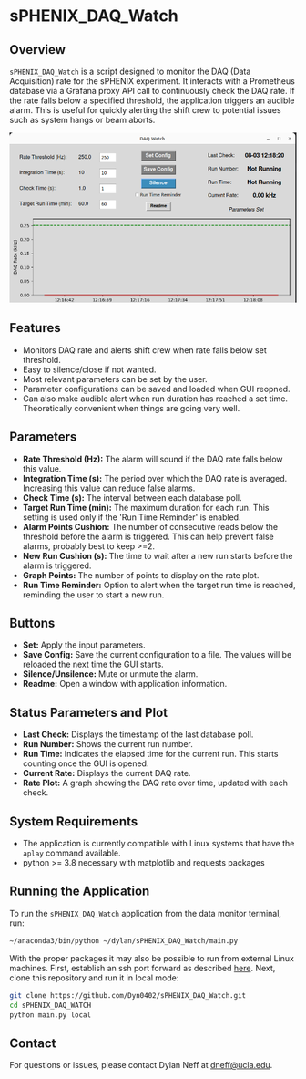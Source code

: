 # sPHENIX_DAQ_Watch

## Overview

`sPHENIX_DAQ_Watch` is a script designed to monitor the DAQ (Data Acquisition) rate for the sPHENIX experiment. It interacts with a Prometheus database via a Grafana proxy API call to continuously check the DAQ rate. If the rate falls below a specified threshold, the application triggers an audible alarm. This is useful for quickly alerting the shift crew to potential issues such as system hangs or beam aborts.

![sPHENIX DAQ Watch GUI](./images/GUI_screenshot.png)

## Features

- Monitors DAQ rate and alerts shift crew when rate falls below set threshold.
- Easy to silence/close if not wanted.
- Most relevant parameters can be set by the user.
- Parameter configurations can be saved and loaded when GUI reopned.
- Can also make audible alert when run duration has reached a set time. Theoretically convenient when things are going very well.

## Parameters

- **Rate Threshold (Hz):** The alarm will sound if the DAQ rate falls below this value.
- **Integration Time (s):** The period over which the DAQ rate is averaged. Increasing this value can reduce false alarms.
- **Check Time (s):** The interval between each database poll.
- **Target Run Time (min):** The maximum duration for each run. This setting is used only if the 'Run Time Reminder' is enabled.
- **Alarm Points Cushion:** The number of consecutive reads below the threshold before the alarm is triggered. This can help prevent false alarms, probably best to keep >=2.
- **New Run Cushion (s):** The time to wait after a new run starts before the alarm is triggered.
- **Graph Points:** The number of points to display on the rate plot.
- **Run Time Reminder:** Option to alert when the target run time is reached, reminding the user to start a new run.

## Buttons

- **Set:** Apply the input parameters.
- **Save Config:** Save the current configuration to a file. The values will be reloaded the next time the GUI starts.
- **Silence/Unsilence:** Mute or unmute the alarm.
- **Readme:** Open a window with application information.

## Status Parameters and Plot

- **Last Check:** Displays the timestamp of the last database poll.
- **Run Number:** Shows the current run number.
- **Run Time:** Indicates the elapsed time for the current run. This starts counting once the GUI is opened.
- **Current Rate:** Displays the current DAQ rate.
- **Rate Plot:** A graph showing the DAQ rate over time, updated with each check.

## System Requirements

- The application is currently compatible with Linux systems that have the `aplay` command available.
- python >= 3.8 necessary with matplotlib and requests packages

## Running the Application

To run the `sPHENIX_DAQ_Watch` application from the data monitor terminal, run:
```sh
~/anaconda3/bin/python ~/dylan/sPHENIX_DAQ_Watch/main.py
```

With the proper packages it may also be possible to run from external Linux machines. First, establish an ssh port forward as described [here](https://wiki.sphenix.bnl.gov/index.php/Operation_Analytics_Site_(Grafana)). Next, clone this repository and run it in local mode:
```sh
git clone https://github.com/Dyn0402/sPHENIX_DAQ_Watch.git
cd sPHENIX_DAQ_WATCH
python main.py local
```

## Contact

For questions or issues, please contact Dylan Neff at [dneff@ucla.edu](mailto:dneff@ucla.edu).
